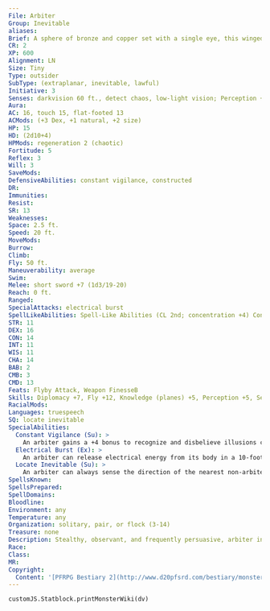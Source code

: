 ```yaml
---
File: Arbiter
Group: Inevitable
aliases: 
Brief: A sphere of bronze and copper set with a single eye, this winged creature has two clawed hands, one of which clutches a knife.
CR: 2
XP: 600
Alignment: LN
Size: Tiny
Type: outsider
SubType: (extraplanar, inevitable, lawful)
Initiative: 3
Senses: darkvision 60 ft., detect chaos, low-light vision; Perception +5
Aura: 
AC: 16, touch 15, flat-footed 13
ACMods: (+3 Dex, +1 natural, +2 size)
HP: 15
HD: (2d10+4)
HPMods: regeneration 2 (chaotic)
Fortitude: 5
Reflex: 3
Will: 3
SaveMods: 
DefensiveAbilities: constant vigilance, constructed
DR: 
Immunities: 
Resist: 
SR: 13
Weaknesses: 
Space: 2.5 ft.
Speed: 20 ft.
MoveMods: 
Burrow: 
Climb: 
Fly: 50 ft.
Maneuverability: average
Swim: 
Melee: short sword +7 (1d3/19-20)
Reach: 0 ft.
Ranged: 
SpecialAttacks: electrical burst
SpellLikeAbilities: Spell-Like Abilities (CL 2nd; concentration +4) Constant-detect chaos 3/day-command (DC 13), make whole, protection from chaos 1/week-commune (CL 12th, 6 questions)
STR: 11
DEX: 16
CON: 14
INT: 11
WIS: 11
CHA: 14
BAB: 2
CMB: 3
CMD: 13
Feats: Flyby Attack, Weapon FinesseB
Skills: Diplomacy +7, Fly +12, Knowledge (planes) +5, Perception +5, Sense Motive +5, Stealth +16
RacialMods: 
Languages: truespeech
SQ: locate inevitable
SpecialAbilities:
  Constant Vigilance (Su): >
    An arbiter gains a +4 bonus to recognize and disbelieve illusions created by creatures with the chaotic subtype or possessing the chaotic descriptor.
  Electrical Burst (Ex): >
    An arbiter can release electrical energy from its body in a 10-foot-radius burst that deals 3d6 electricity damage (DC 13 Reflex half ). Immediately following such a burst, the arbiter becomes stunned for 24 hours. The save DC is Constitution-based.
  Locate Inevitable (Su): >
    An arbiter can always sense the direction of the nearest non-arbiter inevitable on the plane, the better to help it report back to its superiors. It cannot sense the range to this inevitable.
SpellsKnown: 
SpellsPrepared: 
SpellDomains: 
Bloodline: 
Environment: any
Temperature: any
Organization: solitary, pair, or flock (3-14)
Treasure: none
Description: Stealthy, observant, and frequently persuasive, arbiter inevitables are the scouts and diplomats of the inevitable race. Found throughout the multiverse in courts and on battlefields, arbiters keep a close eye on the forces of chaos and do their best to keep the lawful from straying, while simultaneously winning over the hearts and minds of those who might yet be saved. Though their assorted abilities make them extremely useful, arbiters see themselves less as servants than as advisers and counselors, preferring to ride around on their summoners' shoulders and help guide their "partners" on the path of law. They detest being summoned by chaotic individuals, and when teamed with such a creature, they aren't above using Diplomacy to try to inf luence the summoner's friends or refusing to undertake actions that seem contrary to their programming. An arbiter who comes across evidence of a significant insurgence of chaos upon a given plane does everything in its power to rally its allies against the dangerous instability, and in situations that are clearly beyond its ability to handle, it may refuse to continue onward until the group agrees to help it reach the nearest greater inevitable and make a full report, or else may travel to Utopia itself and present its urgent information in person. Arbiters typically bear the shapes of tiny clockwork spheres with shiny metal wings. Generally peaceful unless combating true creatures of chaos, arbiters prefer to cast protection from chaos on their allies and use command to make opponents drop their weapons and run. Their most powerful weapon, the ability to release their internal energy as a deadly burst, is reserved for dire need and battles of the utmost service to law, as the resulting period of darkness while they're powered down is the only thing that seems to truly scare the tiny automatons. An arbiter inevitable can serve a spellcaster as a familiar. Such a spellcaster must be lawful neutral, must be at least caster level 7th, and must have the Improved Familiar feat. Arbiter inevitables measure 1 foot in diameter but are surprisingly heavy, weighing 60 pounds. Their ability to fly on metal wings is as much a supernatural ability as a physical one.
Race: 
Class: 
MR: 
Copyright:
  Content: '[PFRPG Bestiary 2](http://www.d20pfsrd.com/bestiary/monster-listings/outsiders/inevitable/inevitable-arbiter)'
---
```

```dataviewjs
customJS.Statblock.printMonsterWiki(dv)
```
